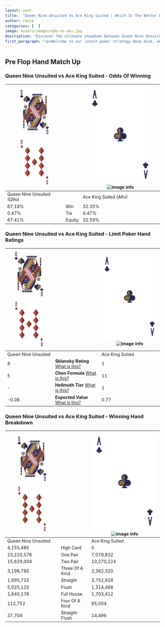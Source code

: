 ```yaml
---
layout: post
title:  "Queen Nine Unsuited Vs Ace King Suited | Which Is The Better Hand In Poker? A Complete Guide"
author: reece
categories: [  ]
image: assets/images/q9o-vs-aks.jpg
description: "Discover the ultimate showdown between Queen Nine Unsuited and Ace King Suited in poker! Uncover the odds, strategies, and scenarios where one hand triumphs over the other. Get ready to up your poker game with this thrilling analysis."
first_paragraph: "<p>Welcome to our latest poker strategy deep dive, where we're pitting two distinct hands against each other in a high-stakes showdown: Queen Nine Unsuited vs Ace King Suited.</p><p>In the dynamic world of poker, every decision counts, and knowing which hand holds the upper hand is key to your success at the table.</p><p>In this article, we'll dissect these two hands, explore the scenarios where one dominates the other, and equip you with the knowledge to make strategic choices that can tip the odds in your favor.</p><p>Get ready to unravel the intriguing dynamics of these poker hands and elevate your game to new heights.</p>"
---
```




[comment]: # (sp0)

## Pre Flop Hand Match Up

<div class="table hand-ratings" markdown="1"> 



### Queen Nine Unsuited vs Ace King Suited - Odds Of Winning


    
| ![image info](assets/images/hand1/Q.png) ![image info](assets/images/hand1/9o.png) |  | ![image info](assets/images/hand2/A.png) ![image info](assets/images/hand2/Ks.png) |
| -------- | -------- | -------- |
| Queen Nine Unsuited (Q9o) |  | Ace King Suited (AKs) |
| 67.18% | Win | 32.35% |
| 0.47% | Tie | 0.47% |
| 67.41% | Equity | 32.59% |




[comment]: # (sp1)



### Queen Nine Unsuited vs Ace King Suited - Limit Poker Hand Ratings


    
| ![image info](assets/images/hand1/Q.png) ![image info](assets/images/hand1/9o.png) |  | ![image info](assets/images/hand2/A.png) ![image info](assets/images/hand2/Ks.png) |
| -------- | -------- | -------- |
| Queen Nine Unsuited |  | Ace King Suited |
| 8 | **Sklansky Rating** [What is this?](/sklansky-rating-explained) | 1 |
| 5 | **Chen Formula** [What is this?](/chen-formula-explained) | 11 |
| - | **Hellmuth Tier** [What is this?](/Hellmuth-tier-explained) | 1 |
| -0.08 | **Expected Value** [What is this?](/expected-value-explained) | 0.77 |




[comment]: # (sp2)



### Queen Nine Unsuited vs Ace King Suited - Winning Hand Breakdown


    
| ![image info](assets/images/hand1/Q.png) ![image info](assets/images/hand1/9o.png) |  | ![image info](assets/images/hand2/A.png) ![image info](assets/images/hand2/Ks.png) |
| -------- | -------- | -------- |
| Queen Nine Unsuited |  | Ace King Suited |
| 4,155,480 | High Card | 0 |
| 23,220,576 | One Pair | 7,079,832 |
| 15,629,004 | Two Pair | 10,270,224 |
| 3,198,780 | Three Of A Kind | 2,362,320 |
| 1,995,732 | Straight | 3,752,928 |
| 5,025,120 | Flush | 1,314,468 |
| 1,840,176 | Full House | 1,703,412 |
| 112,752 | Four Of A Kind | 95,004 |
| 37,704 | Straight Flush | 14,496 |




[comment]: # (sp3)



</div>

[comment]: # (sp4)



[comment]: # (sp5)

